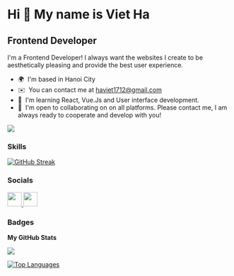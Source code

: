 Hi 👋 My name is Viet Ha
========================

Frontend Developer
------------------

I'm a Frontend Developer! I always want the websites I create to be aesthetically pleasing and provide the best user experience.

* 🌍  I'm based in Hanoi City
* ✉️  You can contact me at [haviet1712@gmail.com](mailto:haviet1712@gmail.com)
* 🧠  I'm learning React, Vue.Js and User interface development.
* 🤝  I'm open to collaborating on on all platforms. Please contact me, I am always ready to cooperate and develop with you!

<a href="https://www.github.com/ nv-Ha" target="_blank" rel="noreferrer"><img
src="https://img.shields.io/github/followers/ nv-Ha?logo=github&style=for-the-badge&color=ffffff&labelColor=1c1917" /></a>

### Skills

[![GitHub Streak](https://github-readme-streak-stats.herokuapp.com?user=nv-Ha&theme=highcontrast&hide_border=true&mode=weekly)](https://git.io/streak-stats)

### Socials

<p align="left"> <a href="https://www.github.com/ nv-Ha" target="_blank" rel="noreferrer"> <picture> <source media="(prefers-color-scheme: dark)" srcset="https://raw.githubusercontent.com/danielcranney/readme-generator/main/public/icons/socials/github-dark.svg" /> <source media="(prefers-color-scheme: light)" srcset="https://raw.githubusercontent.com/danielcranney/readme-generator/main/public/icons/socials/github.svg" /> <img src="https://raw.githubusercontent.com/danielcranney/readme-generator/main/public/icons/socials/github.svg" width="32" height="32" /> </picture> </a> <a href="https://www.x.com/Hannzo" target="_blank" rel="noreferrer"> <picture> <source media="(prefers-color-scheme: dark)" srcset="https://raw.githubusercontent.com/danielcranney/readme-generator/main/public/icons/socials/twitter-dark.svg" /> <source media="(prefers-color-scheme: light)" srcset="https://raw.githubusercontent.com/danielcranney/readme-generator/main/public/icons/socials/twitter.svg" /> <img src="https://raw.githubusercontent.com/danielcranney/readme-generator/main/public/icons/socials/twitter.svg" width="32" height="32" /> </picture> </a></p>

### Badges

<b>My GitHub Stats</b>

<a href="http://www.github.com/ nv-Ha"><img src="https://github-readme-streak-stats.herokuapp.com/?user= nv-Ha&stroke=ffffff&background=1c1917&ring=0891b2&fire=0891b2&currStreakNum=ffffff&currStreakLabel=0891b2&sideNums=ffffff&sideLabels=ffffff&dates=ffffff&hide_border=true" /></a>

<a href="https://github.com/ nv-Ha" align="left"><img src="https://github-readme-stats.vercel.app/api/top-langs/?username= nv-Ha&langs_count=10&title_color=0891b2&text_color=ffffff&icon_color=ffffff&bg_color=1c1917&hide_border=true&locale=en&custom_title=Top%20%Languages" alt="Top Languages" /></a>
